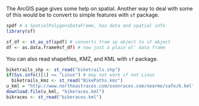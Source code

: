 The ArcGIS page gives some help on spatial. Another way to deal with some of this would be to convert to simple features with `sf` package.

```r
spdf # a SpatialPolygonsDataFrame, has data and spatial info
library(sf)

sf_df <- st_as_sf(spdf) # converts from sp object to sf object
df <- as.data.frame9sf_df) # now just a plain ol' data frame
```

You can also read shapefiles, KMZ, and KML with `sf` package.
```r
biketrails_shp <- st_read("biketrails.shp")
if(Sys.info()[1] == "Linux") # may not work if not Linux
  biketrails_kmz <- st_read("BikePaths.kmz")
u_kml = "http://www.northeastraces.com/oxonraces.com/nearme/safe/6.kml"
download.file(u_kml, "bikeraces.kml")
bikraces <- st_read("bikeraces.kml")
```
